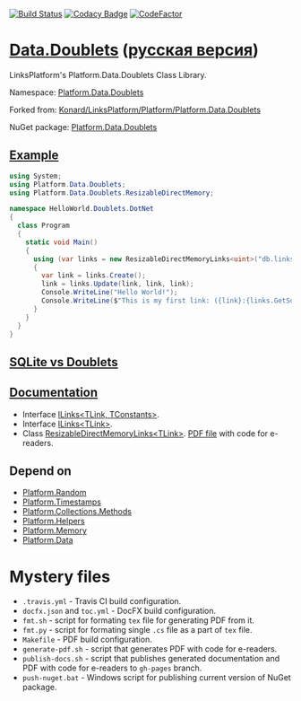 [![Build Status](https://travis-ci.com/linksplatform/Data.Doublets.svg?branch=master)](https://travis-ci.com/linksplatform/Data.Doublets)
[![Codacy Badge](https://api.codacy.com/project/badge/Grade/83c66adb68f44a018c795bc7dc7d6f49)](https://app.codacy.com/app/drakonard/Data.Doublets?utm_source=github.com&utm_medium=referral&utm_content=linksplatform/Data.Doublets&utm_campaign=Badge_Grade_Dashboard)
[![CodeFactor](https://www.codefactor.io/repository/github/linksplatform/data.doublets/badge/master)](https://www.codefactor.io/repository/github/linksplatform/data.doublets/overview/master)

# [Data.Doublets](https://github.com/linksplatform/Data.Doublets) ([русская версия](README.ru.md))

LinksPlatform's Platform.Data.Doublets Class Library.

Namespace: [Platform.Data.Doublets](https://linksplatform.github.io/Data.Doublets/api/Platform.Data.Doublets.html)

Forked from: [Konard/LinksPlatform/Platform/Platform.Data.Doublets](https://github.com/Konard/LinksPlatform/tree/b0844d778ced60b22435e57342393031b26a2822/Platform/Platform.Data.Doublets)

NuGet package: [Platform.Data.Doublets](https://www.nuget.org/packages/Platform.Data.Doublets)

## [Example](https://github.com/linksplatform/HelloWorld.Doublets.DotNet)

```C#
using System;
using Platform.Data.Doublets;
using Platform.Data.Doublets.ResizableDirectMemory;

namespace HelloWorld.Doublets.DotNet
{
  class Program
  {
    static void Main()
    {
      using (var links = new ResizableDirectMemoryLinks<uint>("db.links"))
      {
        var link = links.Create();
        link = links.Update(link, link, link);
        Console.WriteLine("Hello World!");
        Console.WriteLine($"This is my first link: ({link}:{links.GetSource(link)}->{links.GetTarget(link)}).");
      }
    }
  }
}
```

## [SQLite vs Doublets](https://github.com/linksplatform/Comparisons.SQLiteVSDoublets)

## [Documentation](https://linksplatform.github.io/Data.Doublets/)
*  Interface [ILinks\<TLink, TConstants\>](https://linksplatform.github.io/Data/api/Platform.Data.ILinks-2.html).
*  Interface [ILinks\<TLink\>](https://linksplatform.github.io/Data.Doublets/api/Platform.Data.Doublets.ILinks-1.html).
*  Class [ResizableDirectMemoryLinks\<TLink\>](https://linksplatform.github.io/Data.Doublets/api/Platform.Data.Doublets.ResizableDirectMemory.ResizableDirectMemoryLinks-1.html).
[PDF file](https://linksplatform.github.io/Data.Doublets/Platform.Data.Doublets.pdf) with code for e-readers.

## Depend on
*  [Platform.Random](https://github.com/linksplatform/Random)
*  [Platform.Timestamps](https://github.com/linksplatform/Timestamps)
*  [Platform.Collections.Methods](https://github.com/linksplatform/Collections.Methods)
*  [Platform.Helpers](https://github.com/linksplatform/Helpers)
*  [Platform.Memory](https://github.com/linksplatform/Memory)
*  [Platform.Data](https://github.com/linksplatform/Data)

# Mystery files
*  `.travis.yml` - Travis CI build configuration.
*  `docfx.json` and `toc.yml` - DocFX build configuration.
*  `fmt.sh` - script for formating `tex` file for generating PDF from it.
*  `fmt.py` - script for formating single `.cs` file as a part of `tex` file.
*  `Makefile` - PDF build configuration.
*  `generate-pdf.sh` - script that generates PDF with code for e-readers.
*  `publish-docs.sh` - script that publishes generated documentation and PDF with code for e-readers to `gh-pages` branch.
*  `push-nuget.bat` - Windows script for publishing current version of NuGet package.